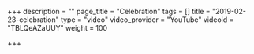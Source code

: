 +++
description = ""
page_title = "Celebration"
tags = []
title = "2019-02-23-celebration"
type = "video"
video_provider = "YouTube"
videoid = "TBLQeAZaUUY"
weight = 100

+++
